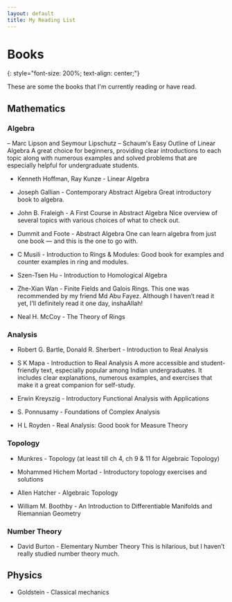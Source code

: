 ```yaml
---
layout: default
title: My Reading List
---
```


# Books
{: style="font-size: 200%; text-align: center;"}

These are some the books that I'm currently reading or have read.

## Mathematics

### Algebra
 – Marc Lipson and Seymour Lipschutz – Schaum's Easy Outline of Linear Algebra 
 A great choice for beginners, providing clear introductions to each topic along with numerous examples and solved problems that are especially helpful for undergraduate students.
 - Kenneth Hoffman, Ray Kunze - Linear Algebra

 - Joseph Gallian - Contemporary Abstract Algebra
Great introductory book to algebra.

 - John B. Fraleigh - A First Course in Abstract Algebra
Nice overview of several topics with various choices of what to check out.

 -  Dummit and Foote - Abstract Algebra
  One can learn algebra from just one book — and this is the one to go with.

 - C Musili - Introduction to Rings & Modules: Good book for examples and counter examples in ring and modules.
 - Szen-Tsen Hu - Introduction to Homological Algebra
 - Zhe-Xian Wan - Finite Fields and Galois Rings. This one was recommended by my friend Md Abu Fayez. Although I haven’t read it yet, I’ll definitely read it one day, inshaAllah!
 - Neal H. McCoy - The Theory of Rings

### Analysis
 - Robert G. Bartle, Donald R. Sherbert - Introduction to Real Analysis
 - S K Mapa - Introduction to Real Analysis
A more accessible and student-friendly text, especially popular among Indian undergraduates. It includes clear explanations, numerous examples, and exercises that make it a great companion for self-study.

 - Erwin Kreyszig - Introductory Functional Analysis with Applications
 - S. Ponnusamy - Foundations of Complex Analysis
 - H L Royden - Real Analysis: Good book for Measure Theory

### Topology
 - Munkres - Topology (at least till ch 4, ch 9 & 11 for Algebraic Topology)
 - Mohammed Hichem Mortad - Introductory topology exercises and solutions
 
 - Allen Hatcher - Algebraic Topology
 - William M. Boothby - An Introduction to Differentiable Manifolds and Riemannian Geometry

### Number Theory
 - David Burton - Elementary Number Theory
This is hilarious, but I haven’t really studied number theory much.


## Physics

 - Goldstein - Classical mechanics

